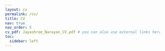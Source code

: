 ```yaml
---
layout: cv
permalink: /cv/
title: CV
nav: true
nav_order: 5
cv_pdf: Jayashree_Narayan_CV.pdf # you can also use external links here
toc:
  sidebar: left
---
```

